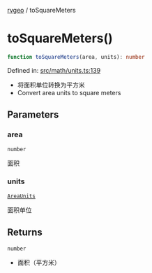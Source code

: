 [rvgeo](../index.md) / toSquareMeters

# toSquareMeters()

```ts
function toSquareMeters(area, units): number
```

Defined in: [src/math/units.ts:139](https://github.com/pzq123456/RVGeo/blob/e727f6f6e310621d656b74948bed9956ff45a613/src/math/units.ts#L139)

- 将面积单位转换为平方米
- Convert area units to square meters

## Parameters

### area

`number`

面积

### units

[`AreaUnits`](../type-aliases/AreaUnits.md)

面积单位

## Returns

`number`

- 面积（平方米）
